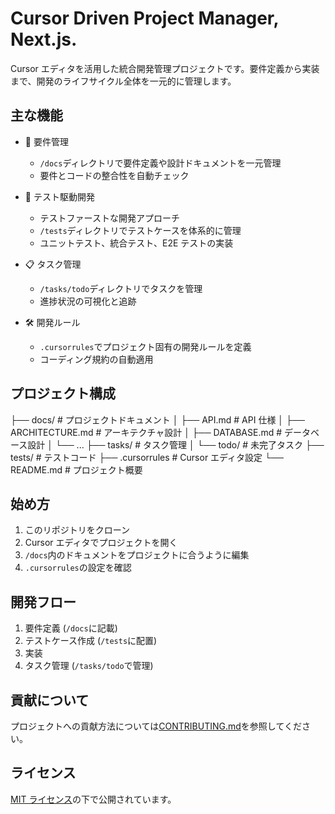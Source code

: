 # Cursor Driven Project Manager, Next.js.

Cursor エディタを活用した統合開発管理プロジェクトです。要件定義から実装まで、開発のライフサイクル全体を一元的に管理します。

## 主な機能

- 📝 要件管理

  - `/docs`ディレクトリで要件定義や設計ドキュメントを一元管理
  - 要件とコードの整合性を自動チェック

- 🧪 テスト駆動開発

  - テストファーストな開発アプローチ
  - `/tests`ディレクトリでテストケースを体系的に管理
  - ユニットテスト、統合テスト、E2E テストの実装

- 📋 タスク管理

  - `/tasks/todo`ディレクトリでタスクを管理
  - 進捗状況の可視化と追跡

- 🛠 開発ルール
  - `.cursorrules`でプロジェクト固有の開発ルールを定義
  - コーディング規約の自動適用

## プロジェクト構成

├── docs/ # プロジェクトドキュメント
│ ├── API.md # API 仕様
│ ├── ARCHITECTURE.md # アーキテクチャ設計
│ ├── DATABASE.md # データベース設計
│ └── ...
├── tasks/ # タスク管理
│ └── todo/ # 未完了タスク
├── tests/ # テストコード
├── .cursorrules # Cursor エディタ設定
└── README.md # プロジェクト概要

## 始め方

1. このリポジトリをクローン
2. Cursor エディタでプロジェクトを開く
3. `/docs`内のドキュメントをプロジェクトに合うように編集
4. `.cursorrules`の設定を確認

## 開発フロー

1. 要件定義 (`/docs`に記載)
2. テストケース作成 (`/tests`に配置)
3. 実装
4. タスク管理 (`/tasks/todo`で管理)

## 貢献について

プロジェクトへの貢献方法については[CONTRIBUTING.md](docs/CONTRIBUTING.md)を参照してください。

## ライセンス

[MIT ライセンス](LICENSE)の下で公開されています。
